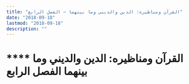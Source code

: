 ```yaml
---
title: "القرآن ومناظيره: الدين والديني وما بينهما – الفصل الرابع"
date: "2018-09-18"
lastmod: "2018-09-18"
description: ""
---
```

# **** **القرآن ومناظيره: الدين والديني وما بينهما الفصل الرابع**

###